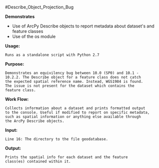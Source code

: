 #Describe_Object_Projection_Bug

**Demonstrates**
* Use of ArcPy Describe objects to report metadata about dataset's and feature classes
* Use of the os module

**Usage:**

    Runs as a standalone script with Python 2.7
    
    
**Purpose:**

    Demonstrates an equivilency bug between 10.0 (SP0) and 10.1 -
    10.2.2. The Describe object for a feature class does not catch
    the expected spatial reference name. Instead, WGS1984 is found.
    The issue is not present for the dataset which contains the
    feature class.
    
    
**Work Flow:**

    Collects information about a dataset and prints formatted output
    to the console. Useful if modified to report on specific metadata,
    such as spatial information or anything else available through
    the ArcPy Describe objects.
    
**Input:**

    Line 16: The directory to the file geodatabase.
    
**Output:**

    Prints the spatial info for each dataset and the feature
    class(es) contained within it.
